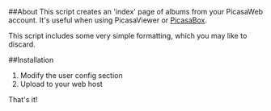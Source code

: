##About
This script creates an 'index' page of albums from your PicasaWeb account. It's useful when using 
PicasaViewer or [PicasaBox](https://github.com/benrhughes/PicasaBox).

This script includes some very simple formatting, which you may like to discard.

##Installation
1. Modify the user config section
2. Upload to your web host

That's it!